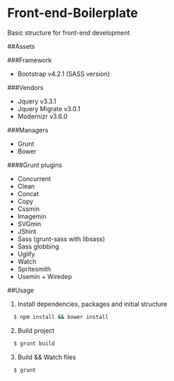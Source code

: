 # Front-end-Boilerplate
Basic structure for front-end development

##Assets

###Framework
- Bootstrap v4.2.1 (SASS version)

###Vendors
- Jquery v3.3.1
- Jquery Migrate v3.0.1
- Modernizr v3.6.0

###Managers
- Grunt
- Bower

####Grunt plugins
- Concurrent
- Clean
- Concat
- Copy
- Cssmin
- Imagemin
- SVGmin
- JShint
- Sass (grunt-sass with libsass)
- Sass globbing
- Uglify
- Watch
- Spritesmith
- Usemin + Wiredep

##Usage

1. Install dependencies, packages and initial structure

```sh
  $ npm install && bower install
  ```
2. Build project

```sh
  $ grunt build
  ```
3. Build && Watch files

```sh
  $ grunt
  ```